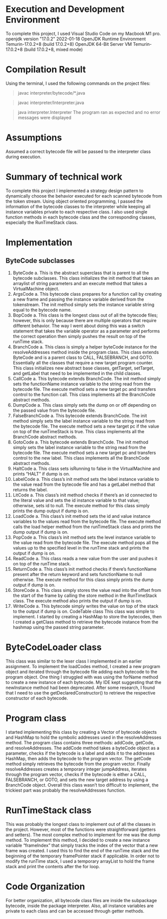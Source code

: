 # Execution and Development Environment
To complete this project, I used Visual Studio Code on my Macbook M1 pro.
openjdk version "17.0.2" 2022-01-18
OpenJDK Runtime Environment Temurin-17.0.2+8 (build 17.0.2+8)
OpenJDK 64-Bit Server VM Temurin-17.0.2+8 (build 17.0.2+8, mixed mode)
# Compilation Result
Using the terminal, I used the following commands on the project files:
> javac interpreter/bytecode/*.java

> javac interpreter/Interpreter.java

> java interpreter.Interpreter <bytecode file>
The program ran as expected and no error messages were displayed
# Assumptions
Assumed a correct bytecode file will be passed to the interpreter class during execution.
# Summary of technical work
To complete this project I implemented a strategy design pattern to dynamically choose the
behavior executed for each scanned bytecode from the token stream. Using object oriented
programming, I passed the information of the bytecode classes to the interpreter while keeping
all instance variables private to each respective class. I also used single function methods in
each bytecode class and the corresponding classes, especially the RunTimeStack class.
# Implementation
## ByteCode subclasses
1. ByteCode
a. This is the abstract superclass that is parent to all the bytecode subclasses. This
class initializes the init method that takes an arraylist of string parameters and an
execute method that takes a VirtualMachine object.
2. ArgsCode
a. This bytecode class prepares for a function call by creating a new frame and passing
the instance variable derived from the tokenstream. The init method simply sets the
instance variable string equal to the bytecode name.
3. BopCode
a. This class is the longest class out of all the bytecode files; however, this is only
because there are multiple operators that require different behavior. The way I went
about doing this was a switch statement that takes the variable operator as a
parameter and performs the correct operation then simply pushes the result on top
of the runTime stack.
4. BranchCode
a. This class is simply a helper byteCode instance for the resolveAddresses method
inside the program class. This class extends ByteCode and is a parent class to
CALL, FALSEBRANCH, and GOTO. Essentially all the classes that require a new
target program counter. This class initializes new abstract base classes, getTarget,
setTarget, and getLabel that need to be implemented in the child classes.
5. CallCode
a. This bytecode extends BranchCode. The init method simply sets the functionName
instance variable to the string read from the bytecode file. The execute method sets
a new target pc and transfers control to the function call. This class implements all
the BranchCode abstract methods.
6. DumpCode
a. This class simply sets the dump on or off depending on the passed value from the
bytecode file.
7. FalseBranchCode
a. This bytecode extends BranchCode. The init method simply sets the label instance
variable to the string read from the bytecode file. The execute method sets a new
target pc if the value on top of the runTimeStack is true. This class implements all
the BranchCode abstract methods.
8. GotoCode
a. This bytecode extends BranchCode. The init method simply sets the label instance
variable to the string read from the bytecode file. The execute method sets a new
target pc and transfers control to the new label. This class implements all the
BranchCode abstract methods.
9. HaltCode
a. This class sets isRunning to false in the VirtualMachine and prints “HALT” if dump is
on.
10. LabelCode
a. This class’s init method sets the label instance variable to the value read from the
bytecode file and has a getLabel method that returns the label.
11. LitCode
a. This class’s init method checks if there’s an id connected to the literal value and sets
the id instance variable to that value; otherwise, sets id to null. The execute method
for this class simply prints the dump output if dump is on.
12. LoadCode
a. This class’s init method sets the id and value instance variables to the values read
from the bytecode file. The execute method calls the load helper method from the
runTimeStack class and prints the dump output if dump is on.
13. PopCode
a. This class’s init method sets the level instance variable to the value read from the
bytecode file. The execute method pops all the values up to the specified level in the
runTime stack and prints the output if dump is on.
14. ReadCode
a. This class reads a new value from the user and pushes it on top of the runTime
stack.
15. ReturnCode
a. This class’s init method checks if there’s functionName present after the return
keyword and sets functionName to null otherwise. The execute method for this class
simply prints the dump output if dump is on.
16. StoreCode
a. This class simply stores the value read into the offset from the start of the frame by
calling the store method in the RunTimeStack class. The execute method also prints
the output if dump is on.
17. WriteCode
a. This bytecode simply writes the value on top of the stack to the output if dump is on.
CodeTable class
This class was simple to implement. I started by creating a HashMap to store the bytecodes, then I
created a getClass method to retrieve the bytecode instance from the hashmap using the passed
string parameter.
# ByteCodeLoader class
This class was similar to the lexer class I implemented in an earlier assignment. To implement the
loadCodes method, I created a new program object and iterated through the bytecode file adding
each bytecode to the program object. One thing I struggled with was using the forName method to
create a new instance of each bytecode. My IDE kept suggesting that the newInstance method had
been deprecated. After some research, I found that I need to use the getDeclaredConstructor() to
retrieve the respective constructor of each bytecode.
# Program class
I started implementing this class by creating a Vector of bytecode objects and HashMap to hold
the symbolic addresses used in the resolveAddresses method. The program class contains three
methods: addCode, getCode, and resolveAddresses. The addCode method takes a byteCode
object as a parameter, checks if the bytecode is a label and adds it to the addresses HashMap,
then adds the bytecode to the program vector. The getCode method simply retrieves the bytecode
from the program vector. Finally resolveAddresses creates a temporary integer jumpAddress,
iterates through the program vector, checks if the bytecode is either a CALL, FALSEBRANCH, or
GOTO, and sets the new target address by using a BranchCode object. Overall this class wasn’t
too difficult to implement, the trickiest part was probably the resolveAddresses function.
# RunTimeStack class
This was probably the longest class to implement out of all the classes in the project. However, most
of the functions were straightforward (getters and setters). The most complex method to implement
for me was the dump method. To implement this method, I decided to create a new instance
variable “frameIndex” that simply tracks the index of the vector that a new frame was created. I used
this to find the end of the runTime stack and the beginning of the temporary framePointer stack if
applicable. In order not to modify the runTime stack, I used a temporary arrayList to hold the frame
stack and print the contents after the for loop.
# Code Organization
For better organization, all bytecode class files are inside the subpackage bytecode, inside the
package interpreter. Also, all instance variables are private to each class and can be accessed
through getter methods.
